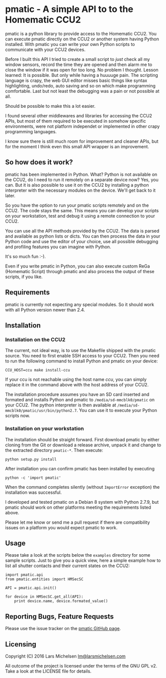 # pmatic - A simple API to to the Homematic CCU2

pmatic is a python library to provide access to the Homematic CCU2. You
can execute pmatic directly on the CCU2 or another system having Python
installed. With pmatic you can write your own Python scripts to communicate
with your CCU2 devices.

Before I built this API I tried to create a small script to *just* check
all my window sensors, record the time they are opened and then alarm
me to close the window if it was open for too long. No problem I thought.
Lesson learned: It is possible. But only while having a huuuuge pain.
The scripting language is crapy, the web GUI editor misses basic things
like syntax highlighting, undo/redo, auto saving and so on which make
programming comfortable. Last but not least the debugging was a pain
or not possible at all.

Should be possible to make this a lot easier.

I found several other middlewares and libraries for accessing the CCU2
APIs, but most of them required to be executed in somehow specific
environments, were not platform independet or implemented in other crapy
programming languages.

I know sure there is still much room for improvement and cleaner APIs,
but for the moment I think even this small API wrapper is an improvement.

## So how does it work?

pmatic has been implemented in Python. What? Python is not available on
the CCU2, do I need to run it remotely on a separate device now? Yes,
you can. But it is also possible to use it on the CCU2 by installing
a python interpreter with the necessary modules on the device. We'll
get back to it later.

So you have the option to run your pmatic scripts remotely and on the
CCU2. The code stays the same. This means you can develop your scripts
on your workstation, test and debug it using a remote connection to
your CCU2.

You can use all the API methods provided by the CCU2. The data is parsed
and available as python lists or dicts. You can then process the data
in your Python code and use the editor of your choice, use all possible
debugging and profiling features you can imagine with Python.

It's so much fun :-).

Even if you write pmatic in Python, you can also execute custom ReGa
(Homematic Script) through pmatic and also process the output of these
scripts, if you like.

## Requirements

pmatic is currently not expecting any special modules. So it should work
with all Python version newer than 2.4.

## Installation

### Installation on the CCU2

The current, not ideal way, is to use the Makefile shipped with the pmatic
source. You need to first enable SSH access to your CCU2. Then you need to
run the following command to install Python and pmatic on your device:

```
CCU_HOST=ccu make install-ccu
```

If your ccu is not reachable using the host name *ccu*, you can simply replace
it in the command above with the host address of your CCU2.

The installation procedure assumes you have an SD card inserted and formated
and installs Python and pmatic to `/media/sd-mmcblk0/pmatic` on your CCU2.
The python interpreter is then available at
`/media/sd-mmcblk0/pmatic/usr/bin/python2.7`. You can use it to execute your
Python scripts now.

### Installation on your workstation

The installation should be straight forward. First download pmatic by either
cloning from the Git or download a release archive, unpack it and change to
the extracted directory `pmatic-*`. Then execute:

```
python setup.py install
```

After installation you can confirm pmatic has been installed by executing

```
python -c 'import pmatic'
```

When the command completes silently (without `ImportError` exception) the
installation was successful.


I developed and tested pmatic on a Debian 8 system with Python 2.7.9, but
pmatic should work on other platforms meeting the requirements listed above.

Please let me know or send me a pull request if there are compatibility
issues on a platform you would expect pmatic to work.

## Usage

Please take a look at the scripts below the `examples` directory for some
sample scripts. Just to give you a quick view, here a simple example how
to list all shutter contacts and their current states on the CCU2:

```
import pmatic.api
from pmatic.entities import HMSecSC

API = pmatic.api.init()

for device in HMSecSC.get_all(API):
    print device.name, device.formated_value()
```

## Reporting Bugs, Feature Requests

Please use the issue tracker on the [pmatic GitHub page](https://github.com/LaMi-/pmatic).

## Licensing

Copyright (C) 2016 Lars Michelsen <lm@larsmichelsen.com>

All outcome of the project is licensed under the terms of the GNU GPL v2.
Take a look at the LICENSE file for details.

